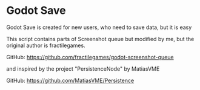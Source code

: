 # Godot Save
Godot Save is created for new users, who need to save data, but it is easy

This script contains parts of Screenshot queue but modified by me, 
but the original author is fractilegames.

GitHub: https://github.com/fractilegames/godot-screenshot-queue

and inspired by the project "PersistenceNode" by MatiasVME

GitHub: https://github.com/MatiasVME/Persistence
